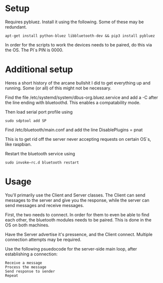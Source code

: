 
# Setup

Requires pybluez. Install it using the following. Some of these may be redundant.

```
apt-get install python-bluez libbluetooth-dev && pip3 install pybluez
```

In order for the scripts to work the devices needs to be paired, do this via the OS. The PI`s PIN is 0000.

# Additional setup

Heres a short history of the arcane bullshit I did to get everything up and running. Some (or all) of this might not be necessary.

Find the file /etc/systemd/system/dbus-org.bluez.service and add a -C after the line ending with bluetoothd. This enables a compatability mode.

Then load serial port profile using

```
sudo sdptool add SP
```

Find /etc/bluetooth/main.conf and add the line DisablePlugins = pnat

This is to get rid off the server never accepting requests on certain OS`s, like raspbian.

Restart the bluetooth service using

```
sudo invoke–rc.d bluetooth restart
```

# Usage

You'll primarily use the Client and Server classes. The Client can send messages to the server and give you the response, while the server can send messages and receive messages.

First, the two needs to connect. In order for them to even be able to find each other, the bluetooth modules needs to be paired. This is done in the OS on both machines.

Have the Server advertise it's pressence, and the Client connect. Multiple connection attempts may be required.

Use the following psuedocode for the server-side main loop, after establishing a connection:

```
Receive a message
Process the message
Send response to sender
Repeat
```